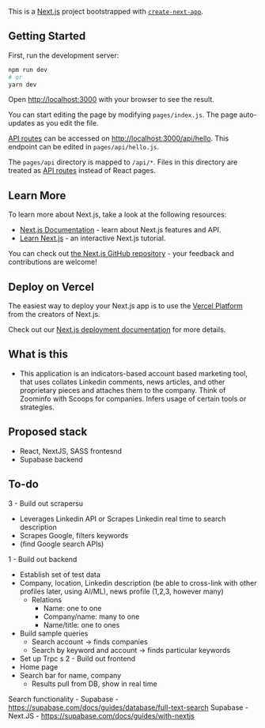 This is a [Next.js](https://nextjs.org/) project bootstrapped with [`create-next-app`](https://github.com/vercel/next.js/tree/canary/packages/create-next-app).

## Getting Started

First, run the development server:

```bash
npm run dev
# or
yarn dev
```

Open [http://localhost:3000](http://localhost:3000) with your browser to see the result.

You can start editing the page by modifying `pages/index.js`. The page auto-updates as you edit the file.

[API routes](https://nextjs.org/docs/api-routes/introduction) can be accessed on [http://localhost:3000/api/hello](http://localhost:3000/api/hello). This endpoint can be edited in `pages/api/hello.js`.

The `pages/api` directory is mapped to `/api/*`. Files in this directory are treated as [API routes](https://nextjs.org/docs/api-routes/introduction) instead of React pages.

## Learn More

To learn more about Next.js, take a look at the following resources:

- [Next.js Documentation](https://nextjs.org/docs) - learn about Next.js features and API.
- [Learn Next.js](https://nextjs.org/learn) - an interactive Next.js tutorial.

You can check out [the Next.js GitHub repository](https://github.com/vercel/next.js/) - your feedback and contributions are welcome!

## Deploy on Vercel

The easiest way to deploy your Next.js app is to use the [Vercel Platform](https://vercel.com/new?utm_medium=default-template&filter=next.js&utm_source=create-next-app&utm_campaign=create-next-app-readme) from the creators of Next.js.

Check out our [Next.js deployment documentation](https://nextjs.org/docs/deployment) for more details.

## What is this

- This application is an indicators-based account based marketing tool, that uses collates Linkedin comments, news articles, and other proprietary pieces and attaches them to the company. Think of Zoominfo with Scoops for companies. Infers usage of certain tools or strategies.

## Proposed stack

- React, NextJS, SASS frontesnd
- Supabase backend

## To-do

3 - Build out scrapersu

- Leverages Linkedin API or Scrapes Linkedin real time to search description
- Scrapes Google, filters keywords
- (find Google search APIs)

1 - Build out backend

- Establish set of test data
- Company, location, Linkedin description (be able to cross-link with other profiles later, using AI/ML), news profile (1,2,3, however many)
  - Relations
    - Name: one to one
    - Company/name: many to one
    - Name/title: one to ones
- Build sample queries
  - Search account -> finds companies
  - Search by keyword and account -> finds particular keywords
- Set up Trpc
  s
  2 - Build out frontend
- Home page
- Search bar for name, company
  - Results pull from DB, show in real time

Search functionality - Supabase - https://supabase.com/docs/guides/database/full-text-search
Supabase - Next.JS - https://supabase.com/docs/guides/with-nextjs
